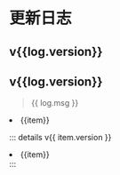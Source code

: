 # 更新日志

<script setup>

const logs = [
    {
        version: "1.8.0",
        date:"2024-06-23",
        active: 1,
        items: [
            "..."
        ]
    },
    {
        version: "1.7.0",
        date:"2024-06-10",
        msg: "通过了毕业答辩，并抽空更新了点功能。准备去毕业旅行啦！",
        items: [
            "新增移动事件",
            "App内实现云/本地容器切换",
            "自动备份功能正式上线",
        ],
        subVersions: [
            {
                version: "1.7.1",
                date:"2024-06-11",
                items: [
                    "bug修复"
                ]
            },
            {
                version: "1.7.2",
                date:"2024-06-12",
                items: [
                    "修复iOS18跳转失效"
                ]
            },
        ]
    },
    {
        version: "1.6.0",
        date:"2024-04-03",
        items: [
            "新增了个人头像以及昵称"
        ]
    },
    {
        version: "1.5.0",
        date:"2024-03-05",
        items: [
            "增加实验功能：自动备份"
        ]
    },
    {
        version: "1.4.2",
        date:"2024-02-27",
        items: [
            "修复编辑焦点问题",
            "修复分组按钮点击失效问题",
            "优化若干细节"
        ]
    },
]

</script>


<div v-for="log in logs">
<div v-if="log.active">

## v{{log.version}} <Badge type="tip" text="🧑🏻‍💻开发中" /> <Badge type="warning" :text="'预计' + log.date + '提审'" />
</div>
<div v-else>

## v{{log.version}} <Badge type="info" :text="log.date" />
</div>

<div v-if="log.msg">

> {{ log.msg }}
</div>

<div v-for="item in log.items">

<li>{{item}}</li>
</div>

<div v-for="item in log.subVersions">

::: details v{{ item.version }} <Badge type="info" :text="item.date" />
<div v-for="item in item.items">

<li>{{item}}</li>
</div>
:::
</div>



</div>

